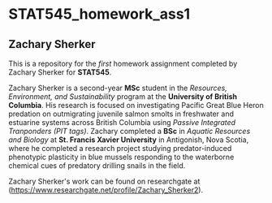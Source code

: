 # STAT545_homework_ass1

## Zachary Sherker

This is a repository for the *first* homework assignment completed by Zachary Sherker for **STAT545**.

Zachary Sherker is a second-year **MSc** student in the *Resources, Environment, and Sustainability* program at the **University of British Columbia**. His research is focused on investigating Pacific Great Blue Heron predation on outmigrating juvenile salmon smolts in freshwater and estuarine systems across British Columbia using *Passive Integrated Tranponders (PIT tags)*. Zachary completed a **BSc** in *Aquatic Resources and Biology* at **St. Francis Xavier University** in Antigonish, Nova Scotia, where he completed a research project studying predator-induced phenotypic plasticity in blue mussels responding to the waterborne chemical cues of predatory drilling snails in the field.

Zachary Sherker's work can be found on researchgate at (https://www.researchgate.net/profile/Zachary_Sherker2).

